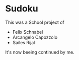 # Sudoku

This was a School project of 
- Felix Schnabel
- Arcangelo Capozzolo
- Sailes Rijal  

It's now beeing continued by me.
